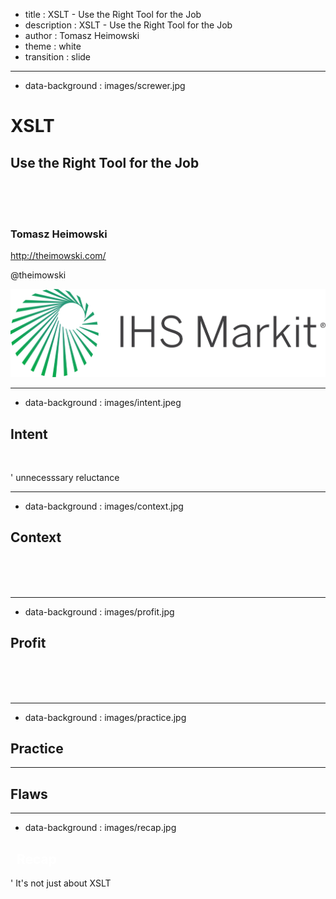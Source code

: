 - title : XSLT - Use the Right Tool for the Job
- description : XSLT - Use the Right Tool for the Job
- author : Tomasz Heimowski
- theme : white
- transition : slide

***
- data-background : images/screwer.jpg


# XSLT
## Use the Right Tool for the Job

</br>
</br>
</br>

### Tomasz Heimowski

http://theimowski.com/

@theimowski

![ihsmarkit](images/ihsmarkit.svg)

***
- data-background : images/intent.jpeg

## Intent
</br>

' unnecesssary reluctance

***
- data-background : images/context.jpg

## Context
</br>
</br>
</br>

***
- data-background : images/profit.jpg

## Profit
</br>
</br>
</br>

***
- data-background : images/practice.jpg

## Practice

***

## Flaws

***
- data-background : images/recap.jpg

<h2 style="color: white">&nbsp;&nbsp;Recap</h2>

' It's not just about XSLT